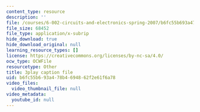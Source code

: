 ```yaml
---
content_type: resource
description: ''
file: /courses/6-002-circuits-and-electronics-spring-2007/b6fc55b693a478b4694862f2e61f6a78_3GdMaDzIUeQ.srt
file_size: 68452
file_type: application/x-subrip
hide_download: true
hide_download_original: null
learning_resource_types: []
license: https://creativecommons.org/licenses/by-nc-sa/4.0/
ocw_type: OCWFile
resourcetype: Other
title: 3play caption file
uid: b6fc55b6-93a4-78b4-6948-62f2e61f6a78
video_files:
  video_thumbnail_file: null
video_metadata:
  youtube_id: null
---
```

